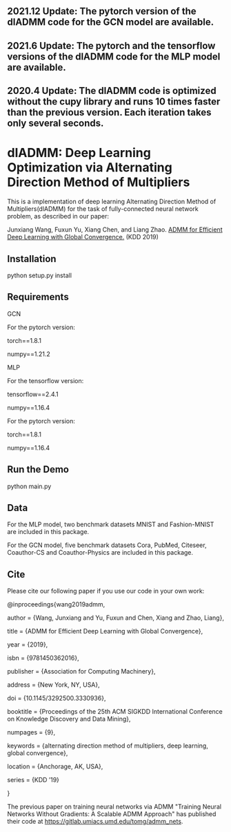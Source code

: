 2021.12 Update: The pytorch version of the dlADMM code for the GCN model are available.
-------------------------------------------------------------------------------------------------------------------------
2021.6 Update: The pytorch and the tensorflow versions of the dlADMM code for the MLP model are available.
-------------------------------------------------------------------------------------------------------------------------
2020.4 Update: The dlADMM code is optimized without the cupy library and runs 10 times faster than the previous version. Each iteration takes only several seconds.
-------------------------------------------------------------------------------------------------------------------------

# dlADMM: Deep Learning Optimization via Alternating Direction Method of Multipliers
This is a  implementation of deep learning Alternating Direction Method of Multipliers(dlADMM) for the task of fully-connected neural network
problem, as described in our paper:

Junxiang Wang, Fuxun Yu, Xiang Chen, and Liang Zhao. [ADMM for Efficient Deep Learning with Global Convergence.](https://arxiv.org/abs/1905.13611) (KDD 2019)

## Installation
python setup.py install

## Requirements
GCN

For the pytorch version:

torch==1.8.1

numpy==1.21.2

MLP

For the tensorflow version:

tensorflow==2.4.1

numpy==1.16.4

For the pytorch version:

torch==1.8.1

numpy==1.16.4


## Run the Demo

python main.py

## Data
For the MLP model, two benchmark datasets MNIST and Fashion-MNIST are included in this package.

For the GCN model, five benchmark datasets Cora, PubMed, Citeseer, Coauthor-CS and Coauthor-Physics are included in this package.

## Cite
Please cite our following paper if you use our code in your own work:

@inproceedings{wang2019admm,

author = {Wang, Junxiang and Yu, Fuxun and Chen, Xiang and Zhao, Liang},

title = {ADMM for Efficient Deep Learning with Global Convergence},

year = {2019},

isbn = {9781450362016},

publisher = {Association for Computing Machinery},

address = {New York, NY, USA},

doi = {10.1145/3292500.3330936},

booktitle = {Proceedings of the 25th ACM SIGKDD International Conference on Knowledge Discovery and Data Mining},

numpages = {9},

keywords = {alternating direction method of multipliers, deep learning, global convergence},

location = {Anchorage, AK, USA},

series = {KDD ’19}

}

The previous paper on training neural networks via ADMM "Training Neural Networks Without Gradients:
A Scalable ADMM Approach" has published their code at https://gitlab.umiacs.umd.edu/tomg/admm_nets.
